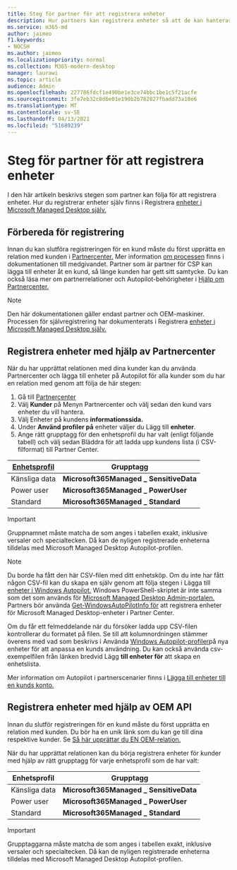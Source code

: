 ```yaml
---
title: Steg för partner för att registrera enheter
description: Hur partners kan registrera enheter så att de kan hanteras av Microsoft Managed Desktop
ms.service: m365-md
author: jaimeo
f1.keywords:
- NOCSH
ms.author: jaimeo
ms.localizationpriority: normal
ms.collection: M365-modern-desktop
manager: laurawi
ms.topic: article
audience: Admin
ms.openlocfilehash: 227786fdcf1e490be1e3ce74bbc1be1c5f21acfe
ms.sourcegitcommit: 3fe7eb32c8d6e01e190b2b782827fbadd73a18e6
ms.translationtype: MT
ms.contentlocale: sv-SE
ms.lasthandoff: 04/13/2021
ms.locfileid: "51689239"
---
```

# <a name="steps-for-partners-to-register-devices"></a>Steg för partner för att registrera enheter


I den här artikeln beskrivs stegen som partner kan följa för att registrera enheter. Hur du registrerar enheter själv finns i Registrera [enheter i Microsoft Managed Desktop själv.](register-devices-self.md)



## <a name="prepare-for-registration"></a>Förbereda för registrering 
Innan du kan slutföra registreringen för en kund måste du först upprätta en relation med kunden i [Partnercenter.](https://partner.microsoft.com/dashboard) Mer information [om processen](/windows/deployment/windows-autopilot/registration-auth#csp-authorization) finns i dokumentationen till medgivandet. Partner som är partner för CSP kan lägga till enheter åt en kund, så länge kunden har gett sitt samtycke. Du kan också läsa mer om partnerrelationer och Autopilot-behörigheter i [Hjälp om Partnercenter.](/partner-center/customers_revoke_admin_privileges#windows-autopilot)


> [!NOTE]
> Den här dokumentationen gäller endast partner och OEM-maskiner. Processen för självregistrering har dokumenterats i Registrera [enheter i Microsoft Managed Desktop själv.](register-devices-self.md)


## <a name="register-devices-by-using-partner-center"></a>Registrera enheter med hjälp av Partnercenter

När du har upprättat relationen med dina kunder kan du använda Partnercenter och lägga till enheter på Autopilot för alla kunder som du har en relation med genom att följa de här stegen:

1. Gå till [Partnercenter](https://partner.microsoft.com/dashboard)
2. Välj **Kunder** på Menyn Partnercenter och välj sedan den kund vars enheter du vill hantera.
3. Välj Enheter på kundens **informationssida.**
4. Under **Använd profiler på** enheter väljer du Lägg till **enheter**.
5. Ange rätt grupptagg för den enhetsprofil du har valt (enligt följande  tabell) och välj sedan Bläddra för att ladda upp kundens lista (i CSV-filformat) till Partner Center.

|[Enhetsprofil](../service-description/profiles.md)  |Grupptagg  |
|---------|---------|
|Känsliga data     |**Microsoft365Managed \_ SensitiveData**    |
|Power user     | **Microsoft365Managed \_ PowerUser**          |
|Standard     | **Microsoft365Managed \_ Standard**        |

> [!IMPORTANT]
> Gruppnamnet måste matcha de som anges i tabellen exakt, inklusive versaler och specialtecken. Då kan de nyligen registrerade enheterna tilldelas med Microsoft Managed Desktop Autopilot-profilen.

>[!NOTE]
> Du borde ha fått den här CSV-filen med ditt enhetsköp. Om du inte har fått någon CSV-fil kan du skapa en själv genom att följa stegen i Lägga till [enheter i Windows Autopilot.](/windows/deployment/windows-autopilot/add-devices#collecting-the-hardware-id-from-existing-devices-using-powershell) Windows PowerShell-skriptet är inte samma som det som används för [Microsoft Managed Desktop Admin-portalen.](./register-devices-self.md#obtain-the-hardware-hash) Partners bör använda [Get-WindowsAutoPilotInfo för](https://www.powershellgallery.com/packages/Get-WindowsAutoPilotInfo) att registrera enheter för Microsoft Managed Desktop-enheter i Partner Center.

Om du får ett felmeddelande när du försöker ladda upp CSV-filen kontrollerar du formatet på filen. Se till att kolumnordningen stämmer överens med vad som beskrivs i Använda [Windows Autopilot-profiler](/partner-center/autopilot#add-devices-to-a-customers-account)på nya enheter för att anpassa en kunds användning. Du kan också använda csv-exempelfilen från länken bredvid Lägg **till enheter för** att skapa en enhetslista. 

Mer information om Autopilot i partnerscenarier finns i [Lägga till enheter till en kunds konto.](/partner-center/autopilot#add-devices-to-a-customers-account)


## <a name="register-devices-by-using-the-oem-api"></a>Registrera enheter med hjälp av OEM API

Innan du slutför registreringen för en kund måste du först upprätta en relation med kunden. Du bör ha en unik länk som du kan ge till dina respektive kunder. Se [Så här upprättar du EN OEM-relation.](/windows/deployment/windows-autopilot/registration-auth#oem-authorization)

När du har upprättat relationen kan du börja registrera enheter för kunder med hjälp av rätt grupptagg för varje enhetsprofil som de har valt:


|Enhetsprofil  |Grupptagg  |
|---------|---------|
|Känsliga data     | **Microsoft365Managed \_ SensitiveData**     |
|Power user     | **Microsoft365Managed \_ PowerUser**          |
|Standard     | **Microsoft365Managed \_ Standard**      |

> [!IMPORTANT]
> Grupptaggarna måste matcha de som anges i tabellen exakt, inklusive versaler och specialtecken. Då kan de nyligen registrerade enheterna tilldelas med Microsoft Managed Desktop Autopilot-profilen.